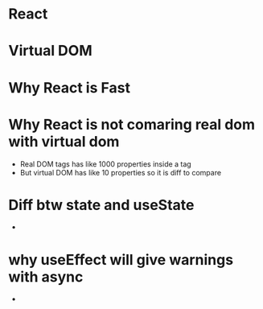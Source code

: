 # React

# Virtual DOM

# Why React is Fast

# Why React is not comaring real dom with virtual dom
- Real DOM tags has like 1000 properties inside a tag
- But virtual DOM has like 10 properties so it is diff to compare

# Diff btw state and useState
- 

# why useEffect will give warnings with async
- 